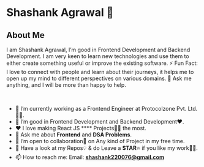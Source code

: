 # Shashank Agrawal 👋

<h2>About Me</h2>

<p>
I am Shashank Agrawal, I’m good in Frontend Development and Backend Development. I am very keen to learn new technologies and use them to either create something useful or improve the existing software. ⚡ Fun Fact: I love to connect with people and learn about their journeys, it helps me to open up my mind to different perspectives on various domains. 
💬 Ask me anything, and I will be more than happy to help.
</p>

<br/>

- 🌱 I’m currently working as a Frontend Engineer at Protocolzone Pvt. Ltd. 👨‍💻.
- 👯 I’m good in Frontend Development and Backend Development❤️.
- ❤️ I love making React JS **** Projects👨‍💻 the most.
- 💬 Ask me about **Frontend** and  **DSA Problems**.
- 💯 I’m open to collaboration🧠 on Any kind of Project in my free time.
- 🏅 Have a look at my Repos💡 & do Leave a **STAR**⭐️ if you like my work👨‍💻.
- 📫 How to reach me: Email: **shashank220076@gmail.com**
